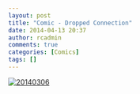 ```yaml
---
layout: post
title: "Comic - Dropped Connection"
date: 2014-04-13 20:37
author: rcadmin
comments: true
categories: [Comics]
tags: []
---
```

<a href="http://bitsmack.com/comics/2014/04/13/comic-dropped-connection/" rel="attachment wp-att-2552"><img src="http://dl.bitsmack.com/uploads/2014/04/20140306.jpg" alt="20140306"  class="alignnone size-full wp-image-2552" /></a>
